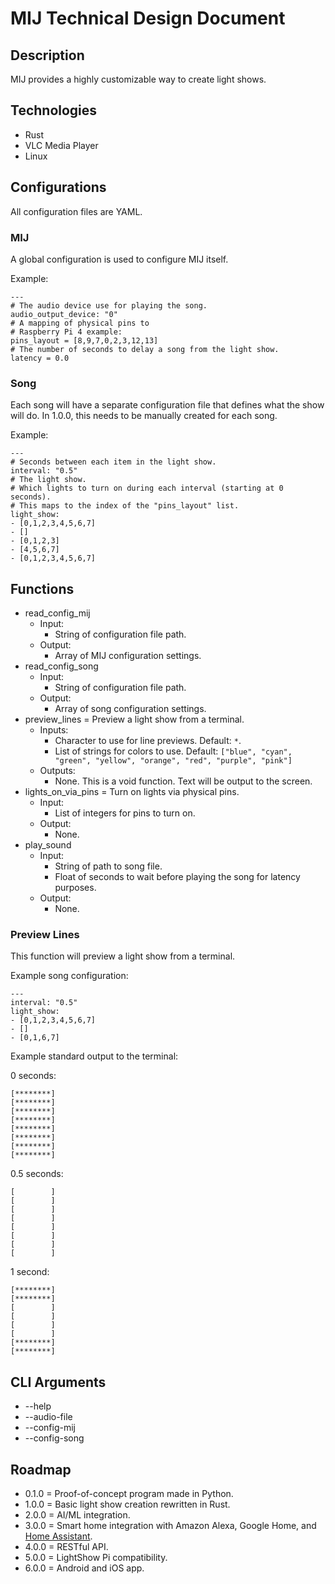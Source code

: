 # MIJ Technical Design Document

## Description

MIJ provides a highly customizable way to create light shows.

## Technologies

- Rust
- VLC Media Player
- Linux

## Configurations

All configuration files are YAML.

### MIJ

A global configuration is used to configure MIJ itself.

Example:

```
---
# The audio device use for playing the song.
audio_output_device: "0"
# A mapping of physical pins to
# Raspberry Pi 4 example:
pins_layout = [8,9,7,0,2,3,12,13]
# The number of seconds to delay a song from the light show.
latency = 0.0
```

### Song

Each song will have a separate configuration file that defines what the show will do. In 1.0.0, this needs to be manually created for each song.

Example:

```
---
# Seconds between each item in the light show.
interval: "0.5"
# The light show.
# Which lights to turn on during each interval (starting at 0 seconds).
# This maps to the index of the "pins_layout" list.
light_show:
- [0,1,2,3,4,5,6,7]
- []
- [0,1,2,3]
- [4,5,6,7]
- [0,1,2,3,4,5,6,7]
```

## Functions

- read_config_mij
    - Input:
        - String of configuration file path.
    - Output:
        - Array of MIJ configuration settings.
- read_config_song
    - Input:
        - String of configuration file path.
    - Output:
        - Array of song configuration settings.
- preview_lines = Preview a light show from a terminal.
    - Inputs:
        - Character to use for line previews. Default: ``*``.
        - List of strings for colors to use. Default: ``["blue", "cyan", "green", "yellow", "orange", "red", "purple", "pink"]``
    - Outputs:
        - None. This is a void function. Text will be output to the screen.
- lights_on_via_pins = Turn on lights via physical pins.
    - Input:
        - List of integers for pins to turn on.
    - Output:
        - None.
- play_sound
    - Input:
        - String of path to song file.
        - Float of seconds to wait before playing the song for latency purposes.
    - Output:
        - None.

### Preview Lines

This function will preview a light show from a terminal.

Example song configuration:

```
---
interval: "0.5"
light_show:
- [0,1,2,3,4,5,6,7]
- []
- [0,1,6,7]
```

Example standard output to the terminal:

0 seconds:

```
[********]
[********]
[********]
[********]
[********]
[********]
[********]
[********]
```

0.5 seconds:

```
[        ]
[        ]
[        ]
[        ]
[        ]
[        ]
[        ]
[        ]
```

1 second:

```
[********]
[********]
[        ]
[        ]
[        ]
[        ]
[********]
[********]
```

## CLI Arguments

- --help
- --audio-file
- --config-mij
- --config-song

## Roadmap

- 0.1.0 = Proof-of-concept program made in Python.
- 1.0.0 = Basic light show creation rewritten in Rust.
- 2.0.0 = AI/ML integration.
- 3.0.0 = Smart home integration with Amazon Alexa, Google Home, and [Home Assistant](https://www.home-assistant.io/).
- 4.0.0 = RESTful API.
- 5.0.0 = LightShow Pi compatibility.
- 6.0.0 = Android and iOS app.

